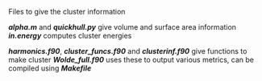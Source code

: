 Files to give the cluster information

***alpha.m*** and ***quickhull.py*** give volume and surface area information
***in.energy*** computes cluster energies



***harmonics.f90***, ***cluster_funcs.f90*** and ***clusterinf.f90*** give functions to make cluster
***Wolde_full.f90*** uses these to output various metrics, can be compiled using ***Makefile***

